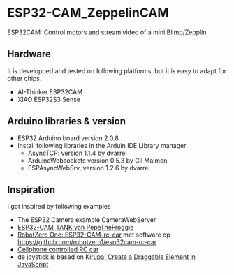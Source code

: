 # ESP32-CAM_ZeppelinCAM
ESP32CAM: Control motors and stream video of a mini Blimp/Zepplin

## Hardware
It is developped and tested on following platforms, but it is easy to adapt for other chips. 
- AI-Thinker ESP32CAM
- XIAO ESP32S3 Sense

## Arduino libraries & version
- ESP32 Arduino board version 2.0.8
- Install following libraries in the Arduin IDE Library manager
  - AsyncTCP: version 1.1.4 by dvarrel
  - ArduinoWebsockets version 0.5.3 by Gil Maimon
  - ESPAsyncWebSrv, version 1.2.6 by dvarrel

## Inspiration
I got inspired by following examples
- The ESP32 Camera example CameraWebServer
- [ESP32-CAM_TANK van PepeTheFroggie](https://github.com/PepeTheFroggie/ESP32CAM_RCTANK)
- [RobotZero One: ESP32-CAM-rc-car](https://robotzero.one/esp32-cam-rc-car/) met software op https://github.com/robotzero1/esp32cam-rc-car
- [Cellphone controlled RC car](https://github.com/neonious/lowjs_esp32_examples/tree/master/neonious_one/cellphone_controlled_rc_car) 
- de joystick is based on [Kirupa: Create a Draggable Element in JavaScript](https://www.kirupa.com/html5/drag.htm)
